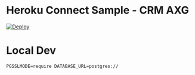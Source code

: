 # Heroku Connect Sample - CRM AXG

[![Deploy](https://www.herokucdn.com/deploy/button.png)](https://heroku.com/deploy?template=https://github.com/jamesward/heroku-connect-phone-change)

# Local Dev

    PGSSLMODE=require DATABASE_URL=postgres://
